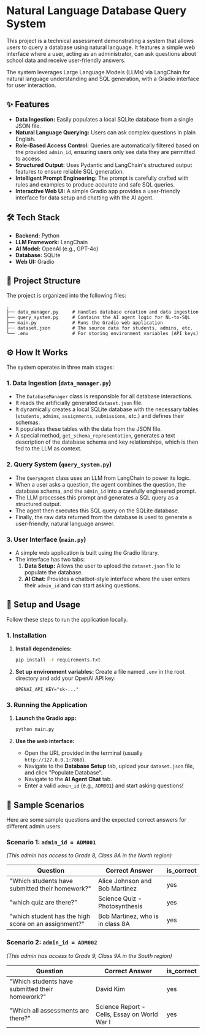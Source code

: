 
# Natural Language Database Query System

This project is a technical assessment demonstrating a system that allows users to query a database using natural language. It features a simple web interface where a user, acting as an administrator, can ask questions about school data and receive user-friendly answers.

The system leverages Large Language Models (LLMs) via LangChain for natural language understanding and SQL generation, with a Gradio interface for user interaction.

## ✨ Features

*   **Data Ingestion:** Easily populates a local SQLite database from a single JSON file.
*   **Natural Language Querying:** Users can ask complex questions in plain English.
*   **Role-Based Access Control:** Queries are automatically filtered based on the provided `admin_id`, ensuring users only see data they are permitted to access.
*   **Structured Output:** Uses Pydantic and LangChain's structured output features to ensure reliable SQL generation.
*   **Intelligent Prompt Engineering:** The prompt is carefully crafted with rules and examples to produce accurate and safe SQL queries.
*   **Interactive Web UI:** A simple Gradio app provides a user-friendly interface for data setup and chatting with the AI agent.

## 🛠️ Tech Stack

*   **Backend:** Python
*   **LLM Framework:** LangChain
*   **AI Model:** OpenAI (e.g., GPT-4o)
*   **Database:** SQLite
*   **Web UI:** Gradio

## 📁 Project Structure

The project is organized into the following files:

```
.
├── data_manager.py     # Handles database creation and data ingestion
├── query_system.py     # Contains the AI agent logic for NL-to-SQL
├── main.py             # Runs the Gradio web application
├── dataset.json        # The source data for students, admins, etc.
└── .env                # For storing environment variables (API keys)
```

## ⚙️ How It Works

The system operates in three main stages:

### 1. Data Ingestion (`data_manager.py`)

*   The `DatabaseManager` class is responsible for all database interactions.
*   It reads the artificially generated `dataset.json` file.
*   It dynamically creates a local SQLite database with the necessary tables (`students`, `admins`, `assignments`, `submissions`, etc.) and defines their schemas.
*   It populates these tables with the data from the JSON file.
*   A special method, `get_schema_representation`, generates a text description of the database schema and key relationships, which is then fed to the LLM as context.

### 2. Query System (`query_system.py`)

*   The `QueryAgent` class uses an LLM from LangChain to power its logic.
*   When a user asks a question, the agent combines the question, the database schema, and the `admin_id` into a carefully engineered prompt.
*   The LLM processes this prompt and generates a SQL query as a structured output.
*   The agent then executes this SQL query on the SQLite database.
*   Finally, the raw data returned from the database is used to generate a user-friendly, natural language answer.

### 3. User Interface (`main.py`)

*   A simple web application is built using the Gradio library.
*   The interface has two tabs:
    1.  **Data Setup:** Allows the user to upload the `dataset.json` file to populate the database.
    2.  **AI Chat:** Provides a chatbot-style interface where the user enters their `admin_id` and can start asking questions.

## 🚀 Setup and Usage

Follow these steps to run the application locally.


### 1. Installation


1.  **Install dependencies:**
    ```bash
    pip install -r requirements.txt
    ```

2.  **Set up environment variables:**
    Create a file named `.env` in the root directory and add your OpenAI API key:
    ```
    OPENAI_API_KEY="sk-..."
    ```

### 3. Running the Application

1.  **Launch the Gradio app:**
    ```bash
    python main.py
    ```

2.  **Use the web interface:**
    *   Open the URL provided in the terminal (usually `http://127.0.0.1:7860`).
    *   Navigate to the **Database Setup** tab, upload your `dataset.json` file, and click "Populate Database".
    *   Navigate to the **AI Agent Chat** tab.
    *   Enter a valid `admin_id` (e.g., `ADM001`) and start asking questions!

## 🧪 Sample Scenarios

Here are some sample questions and the expected correct answers for different admin users.

### Scenario 1: `admin_id = ADM001`
*(This admin has access to Grade 8, Class 8A in the North region)*

| Question                                    |  Correct Answer                 | is_correct|
| ------------------------------------------- | --------------------------------------- |---|
| "Which students have submitted their homework?" | Alice Johnson and Bob Martinez          |yes|
| "which quiz are there?"                     | Science Quiz - Photosynthesis           |yes|
| "which student has the high score on an assignment?" | Bob Martinez, who is in class 8A      |yes|

### Scenario 2: `admin_id = ADM002`
*(This admin has access to Grade 9, Class 9A in the South region)*

| Question                                    |  Correct Answer                 |is_correct|
| ------------------------------------------- | --------------------------------------- |---|
| "Which students have submitted their homework?" | David Kim                               |yes|
| "Which all assessments are there?"          | Science Report - Cells, Essay on World War I |yes|